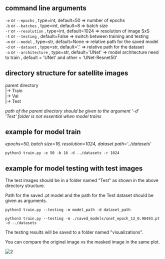 
## command line arguments
`-e` or `--epochs` ,      type=int, default=50      => number of epochs\
`-b` or `--batches` ,     type=int, default=8       => batch size\
`-r` or `--resolution` ,  type=int, default=1024    => resolution of image SxS\
`-t` or `--testing` ,               default=False   => switch between training and testing\
`-m` or `--model` ,       type=str, default=None    => relative path for the saved model\
`-d` or `--dataset` ,     type=str, default='.'     => relative path for the dataset\
`-a` or `--architecture` ,     type=str, default='UNet'     => model architecture need to train , default = 'UNet' and other = 'UNet-Resnet50'

## directory structure for satellite images

parent directory  
    |-> Train                  
    |-> Val\
    |-> Test

_path of the parent directory should be given to the argument '-d'_\
_'Test' folder is not essential when model trains_

## example for model train

_epochs=50, batch size=16, resolution=1024, dataset path='../datasets'_

`python3 train.py -e 50 -b 16 -d ../datasets -r 1024`


## example for model testing with test images

The test images should be in a folder named "Test" as shown in the above directory structure. 

Path for the saved .pt model and the path for the Test dataset should be given as arguments. 

`python3 train.py --testing -m model_path -d dataset_path`

`python3 train.py --testing -m ./saved_models/unet_epoch_13_0.98493.pt -d ../datasets`

The testing results will be saved to a folder named "visualizations". 

You can compare the original image vs the masked image in the same plot. 

![2](https://user-images.githubusercontent.com/59405594/183392572-31674a18-7403-4e80-8f8c-e65e2bc07cfd.jpg)

